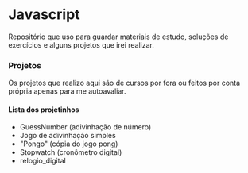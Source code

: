 # Javascript
Repositório que uso para guardar materiais de estudo, soluções de exercícios e alguns projetos que irei realizar.

### Projetos
Os projetos que realizo aqui são de cursos por fora ou feitos por conta própria apenas para me autoavaliar.
#### Lista dos projetinhos
- GuessNumber (adivinhação de número)
- Jogo de adivinhação simples
- "Pongo" (cópia do jogo pong)
- Stopwatch (cronômetro digital)
- relogio_digital